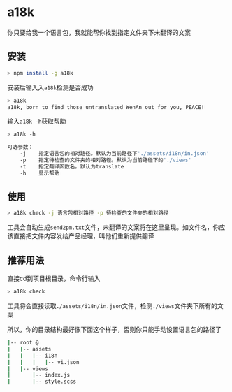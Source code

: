 # a18k
你只要给我一个语言包，我就能帮你找到指定文件夹下未翻译的文案

## 安装
```bash
> npm install -g a18k
```
安装后输入入``a18k``检测是否成功

```bash
> a18k
a18k, born to find those untranslated WenAn out for you, PEACE!
```

输入``a18k -h``获取帮助
```bash
> a18k -h 

可选参数：
    -j    指定语言包的相对路径。默认为当前路径下'./assets/i18n/in.json'
    -p    指定待检查的文件夹的相对路径。默认为当前路径下的'./views'
    -t    指定翻译函数名。默认为translate
    -h    显示帮助
```

## 使用

```bash
> a18k check -j 语言包相对路径 -p 待检查的文件夹的相对路径
```
工具会自动生成``send2pm.txt``文件，未翻译的文案将在这里呈现。如文件名，你应该直接把文件内容发给产品经理，叫他们重新提供翻译

## 推荐用法
直接cd到项目根目录，命令行输入
```bash
> a18k check
```
工具将会直接读取``./assets/i18n/in.json``文件，检测``./views``文件夹下所有的文案

所以，你的目录结构最好像下面这个样子，否则你只能手动设置语言包的路径了
```bash
|-- root @
|   |-- assets
|   |   |-- i18n
|   |   |   |-- vi.json
|   |-- views
|       |-- index.js
|       |-- style.scss
```

